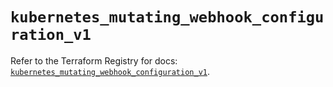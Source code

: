 # `kubernetes_mutating_webhook_configuration_v1`

Refer to the Terraform Registry for docs: [`kubernetes_mutating_webhook_configuration_v1`](https://registry.terraform.io/providers/hashicorp/kubernetes/2.37.0/docs/resources/mutating_webhook_configuration_v1).
